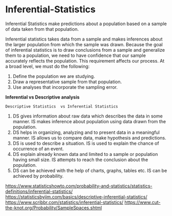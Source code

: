 # Inferential-Statistics


Inferential Statistics make predictions about a population based on a sample of data taken from that population. 

Inferential statistics takes data from a sample and makes inferences about the larger population from which the sample was drawn. Because the goal of inferential statistics is to draw conclusions from a sample and generalize them to a population, we need to have confidence that our sample accurately reflects the population. This requirement affects our process. At a broad level, we must do the following:

1. Define the population we are studying.
2. Draw a representative sample from that population.
3. Use analyses that incorporate the sampling error.


**Inferential vs Descriptive analysis**

	Descriptive Statistics	vs Inferential Statistics
1.	DS gives information about raw data which describes the data in some manner.	IS makes inference about population using data drawn from the population.
2.	DS helps in organizing, analyzing and to present data in a meaningful manner.	IS allows us to compare data, make hypothesis and predictions.
3.	DS is used to describe a situation.	IS is used to explain the chance of occurrence of an event.
4.	DS explain already known data and limited to a sample or population having small size.	IS attempts to reach the conclusion about the population.
5.	DS can be achieved with the help of charts, graphs, tables etc.	IS can be achieved by probability.


https://www.statisticshowto.com/probability-and-statistics/statistics-definitions/inferential-statistics/
https://statisticsbyjim.com/basics/descriptive-inferential-statistics/
https://www.scribbr.com/statistics/inferential-statistics/
https://www.cut-the-knot.org/Probability/SampleSpaces.shtml
